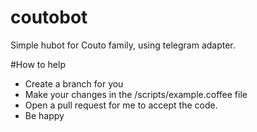 # coutobot
Simple hubot for Couto family, using telegram adapter.

#How to help
 - Create a branch for you
 - Make your changes in the /scripts/example.coffee file
 - Open a pull request for me to accept the code.
 - Be happy
